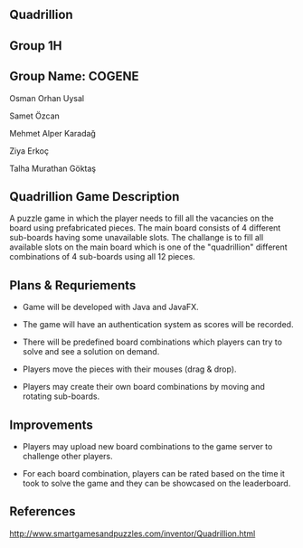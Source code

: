 ## Quadrillion
## Group 1H
## Group Name: COGENE

Osman Orhan Uysal

Samet Özcan

Mehmet Alper Karadağ

Ziya Erkoç

Talha Murathan Göktaş


## Quadrillion Game Description

A puzzle game in which the player needs to fill all the vacancies on the board using prefabricated pieces. The main board consists of 4
different sub-boards having some unavailable slots. The challange is to fill all available slots on the main board which is one of the
"quadrillion" different combinations of 4 sub-boards using all 12 pieces.

## Plans & Requriements

* Game will be developed with Java and JavaFX.

* The game will have an authentication system as scores will be recorded.

* There will be predefined board combinations which players can try to solve and see a solution on demand.

* Players move the pieces with their mouses (drag & drop).

* Players may create their own board combinations by moving and rotating sub-boards.

## Improvements

* Players may upload new board combinations to the game server to challenge other players.

* For each board combination, players can be rated based on the time it took to solve the game and they can be showcased on the leaderboard.

## References

http://www.smartgamesandpuzzles.com/inventor/Quadrillion.html
